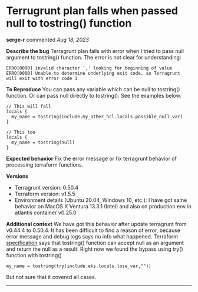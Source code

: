 # Terrugrunt plan falls when passed null to tostring() function

**serge-r** commented *Aug 18, 2023*

**Describe the bug**
Terragrunt plan falls with error when I tried to pass null argument to tostring() function. The error is not clear for understanding:

```
ERRO[0000] invalid character ',' looking for beginning of value 
ERRO[0000] Unable to determine underlying exit code, so Terragrunt will exit with error code 1 
```

**To Reproduce**
You can pass any variable which can be null to tostring() function. Or can pass null directly to tostring(). See the examples below. 

```hcl
// This will fall
locals {
  my_name = tostring(include.my_other_hcl.locals.possible_null_var)
}

```

```hcl
// This too
locals {
  my_name = tostring(null)
}

```

**Expected behavior**
Fix the error message or fix terragrunt behavior of processing terraform functions.

**Versions**
- Terragrunt version: 0.50.4
- Terraform version: v1.5.5
- Environment details (Ubuntu 20.04, Windows 10, etc.): I have got same behavior on MacOS X Ventura 13.3.1 (Intel)  and also on production env in atlantis container v0.25.0

**Additional context**
We have got this behavior after update terragrunt from v0.44.4 to 0.50.4. It has been difficult to find a reason of error, because error message and debug logs says no info what happened. Terraform [specification](https://developer.hashicorp.com/terraform/language/functions/tostring) says that tostring() function can accept null as an argument and return the null as a result. Right now we found the bypass using try() function with tostring() 

```hcl
my_name = tostring(try(include.eks.locals.lose_var,""))
```

But not sure that it covered all cases.
<br />
***


